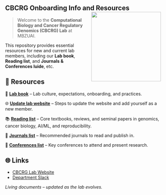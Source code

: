 ## CBCRG Onboarding Info and Resources <img src="https://khanlab.bio/images/logo.svg" align="right" width="225"/>

> Welcome to the **Computational Biology and Cancer Regulatory Genomics (CBCRG) Lab** at MBZUAI.

This repository provides essential resources for new and current lab members, including our **Lab book**, **Reading list**, and **Journals & Conferences luide**, etc.

## 📑 Resources

  📘 [**Lab book**](./LAB_BOOK.md) – Lab culture, expectations, onboarding, and practices.
  
  🌐 [**Update lab website**](/UPDATE_LAB_WEBSITE.md) – Steps to update the website and add yourself as a new member.
  
  📚 [**Reading list**](./READING_LIST.md) – Core textbooks, reviews, and seminal papers in genomics, cancer biology, AI/ML, and reproducibility.
  
  📰 [**Journals list**](./JOURNALS.md) – Recommended journals to read and publish in.
  
  🎤 [**Conferences list**](./CONFERENCES.md) – Key conferences to attend and present research.

## 🌐 Links

- [CBCRG Lab Website](https://khanlab.bio)
- [Department Slack](https://mbzuai-compbio.slack.com)


_Living documents – updated as the lab evolves._
